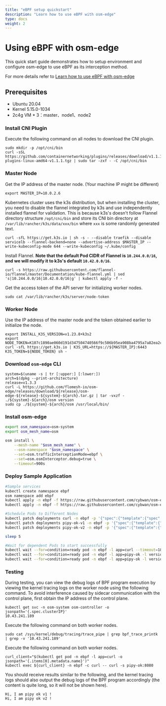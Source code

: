 ```yaml
---
title: "eBPF setup quickstart"
description: "Learn how to use eBPF with osm-edge"
type: docs
weight: 2
---
```


# Using eBPF with osm-edge

This quick start guide demonstrates how to setup environment and configure osm-edge to use eBPF as its interception method.

For more details refer to [Learn how to use eBPF with osm-edge](/docs/getting_started/ebpf)

## Prerequisites

- Ubuntu 20.04
- Kernel 5.15.0-1034
- 2c4g VM * 3：master、node1、node2

### Install CNI Plugin

Execute the following command on all nodes to download the CNI plugin.

```shell
sudo mkdir -p /opt/cni/bin
curl -sSL https://github.com/containernetworking/plugins/releases/download/v1.1.1/cni-plugins-linux-amd64-v1.1.1.tgz | sudo tar -zxf - -C /opt/cni/bin
```

### Master Node

Get the IP address of the master node. (Your machine IP might be different)

```shell
export MASTER_IP=10.0.2.6
```

Kubernetes cluster uses the k3s distribution, but when installing the cluster, you need to disable the flannel integrated by k3s and use independently installed flannel for validation. This is because k3s's doesn't follow Flannel directory structure `/opt/cni/bin` and store its CNI bin directory at `/var/lib/rancher/k3s/data/xxx/bin` where `xxx` is some randomly generated text.

```shell
curl -sfL https://get.k3s.io | sh -s - --disable traefik --disable servicelb --flannel-backend=none --advertise-address $MASTER_IP --write-kubeconfig-mode 644 --write-kubeconfig ~/.kube/config
```

Install Flannel. **Note that the default Pod CIDR of Flannel is `10.244.0.0/16`, and we will modify it to k3s's default `10.42.0.0/16`.**

```shell
curl -s https://raw.githubusercontent.com/flannel-io/flannel/master/Documentation/kube-flannel.yml | sed 's|10.244.0.0/16|10.42.0.0/16|g' | kubectl apply -f -
```

Get the access token of the API server for initializing worker nodes.

```shell
sudo cat /var/lib/rancher/k3s/server/node-token
```

### Worker Node
Use the IP address of the master node and the token obtained earlier to initialize the node.

```shell
export INSTALL_K3S_VERSION=v1.23.8+k3s2
export NODE_TOKEN=K107c1890ae060d191d347504740566f9c506b95ea908ba4795a7a82ea2c816e5dc::server:2757787ec4f9975ab46b5beadda446b7
curl -sfL https://get.k3s.io | K3S_URL=https://${MASTER_IP}:6443 K3S_TOKEN=${NODE_TOKEN} sh -
```

### Download `osm-edge` CLI

```shell
system=$(uname -s | tr [:upper:] [:lower:])
arch=$(dpkg --print-architecture)
release=v1.3.3
curl -L https://github.com/flomesh-io/osm-edge/releases/download/${release}/osm-edge-${release}-${system}-${arch}.tar.gz | tar -vxzf -
./${system}-${arch}/osm version
sudo cp ./${system}-${arch}/osm /usr/local/bin/
```

### Install osm-edge

```bash
export osm_namespace=osm-system 
export osm_mesh_name=osm 

osm install \
    --mesh-name "$osm_mesh_name" \
    --osm-namespace "$osm_namespace" \
    --set=osm.trafficInterceptionMode=ebpf \
    --set=osm.osmInterceptor.debug=true \
    --timeout=900s
```

### Deploy Sample Application

```bash
#Sample services
kubectl create namespace ebpf
osm namespace add ebpf
kubectl apply -n ebpf -f https://raw.githubusercontent.com/cybwan/osm-edge-start-demo/main/demo/interceptor/curl.yaml
kubectl apply -n ebpf -f https://raw.githubusercontent.com/cybwan/osm-edge-start-demo/main/demo/interceptor/pipy-ok.yaml

#Schedule Pods to Different Nodes
kubectl patch deployments curl -n ebpf -p '{"spec":{"template":{"spec":{"nodeName":"node1"}}}}'
kubectl patch deployments pipy-ok-v1 -n ebpf -p '{"spec":{"template":{"spec":{"nodeName":"node1"}}}}'
kubectl patch deployments pipy-ok-v2 -n ebpf -p '{"spec":{"template":{"spec":{"nodeName":"node2"}}}}'

sleep 5

#Wait for dependent Pods to start successfully
kubectl wait --for=condition=ready pod -n ebpf -l app=curl --timeout=180s
kubectl wait --for=condition=ready pod -n ebpf -l app=pipy-ok -l version=v1 --timeout=180s
kubectl wait --for=condition=ready pod -n ebpf -l app=pipy-ok -l version=v2 --timeout=180s
```

### Testing

During testing, you can view the debug logs of BPF program execution by viewing the kernel tracing logs on the worker node using the following command. To avoid interference caused by sidecar communication with the control plane, first obtain the IP address of the control plane.

```shell
kubectl get svc -n osm-system osm-controller -o jsonpath='{.spec.clusterIP}'
10.43.241.189
```

Execute the following command on both worker nodes.

```shell
sudo cat /sys/kernel/debug/tracing/trace_pipe | grep bpf_trace_printk | grep -v '10.43.241.189'
```

Execute the following command on both worker nodes.

```shell
curl_client="$(kubectl get pod -n ebpf -l app=curl -o jsonpath='{.items[0].metadata.name}')"
kubectl exec ${curl_client} -n ebpf -c curl -- curl -s pipy-ok:8080
```

You should receive results similar to the following, and the kernel tracing logs should also output the debug logs of the BPF program accordingly (the content is quite long, so it will not be shown here).

```shell
Hi, I am pipy ok v1 !
Hi, I am pipy ok v2 !
```